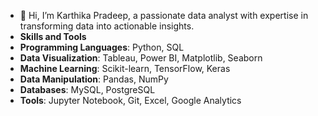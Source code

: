 - 👋 Hi, I’m Karthika Pradeep, a passionate data analyst with expertise in transforming data into actionable insights.
- **Skills and Tools**
- **Programming Languages**: Python, SQL
- **Data Visualization**: Tableau, Power BI, Matplotlib, Seaborn
- **Machine Learning**: Scikit-learn, TensorFlow, Keras
- **Data Manipulation**: Pandas, NumPy
- **Databases**: MySQL, PostgreSQL
- **Tools**: Jupyter Notebook, Git, Excel, Google Analytics

<!---
karthikamanu123/karthikamanu123 is a ✨ special ✨ repository because its `README.md` (this file) appears on your GitHub profile.
You can click the Preview link to take a look at your changes.
--->
